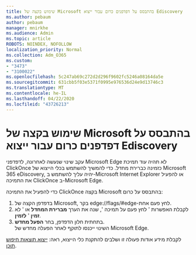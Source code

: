 ```yaml
---
title: שימוש בקצה של Microsoft בהתבסס על דפדפנים כרום עבור ייצוא Ediscovery
ms.author: pebaum
author: pebaum
manager: mnirkhe
ms.audience: Admin
ms.topic: article
ROBOTS: NOINDEX, NOFOLLOW
localization_priority: Normal
ms.collection: Adm_O365
ms.custom:
- "3473"
- "3100022"
ms.openlocfilehash: 5c247ab69c272d2d296f9602fc5246a08164da5e
ms.sourcegitcommit: 631cbb5f03e5371f0995e976536d24e9d13746c3
ms.translationtype: MT
ms.contentlocale: he-IL
ms.lasthandoff: 04/22/2020
ms.locfileid: "43726213"
---
```

# <a name="using-microsoft-edge-based-on-chromium-browsers-for-ediscovery-export"></a>שימוש בקצה של Microsoft בהתבסס על דפדפנים כרום עבור ייצוא Ediscovery

עקב שינוי שנעשה לאחרונה, לדפדפני Microsoft Edge לא תהיה עוד תמיכת ClickOnce כזמינה כברירת מחדל. כדי להמשיך להשתמש בכלי הייצוא של Microsoft 365 eDiscovery, יהיה עליך להשתמש ב-Microsoft Internet Explorer או להפעיל את התמיכה ClickOnce ב-Microsoft Edge. 

כדי להפעיל את התמיכה ClickOnce בקצה Microsoft בהתבסס על כרום: 
1. בדפדפן הקצה של Microsoft, בקר edge://flags/#edge-לחץ פעם אחת.
2. לקבלת האפשרות ' לחץ פעם על תמיכה ', שנה את הערך **מברירת המחדל** או ' לא **זמין** ' **לזמין**. 
3. בתחתית חלון הדפדפן, בחר **הפעל מחדש**. <br>
 השינוי ייכנסו לתוקף לאחר הפעלה מחדש של Microsoft Edge. 

לקבלת מידע אודות פעולה זו ושלבים להתקנת כלי הייצוא, ראה: [ייצוא תוצאות חיפוש תוכן](https://docs.microsoft.com/microsoft-365/compliance/export-search-results).